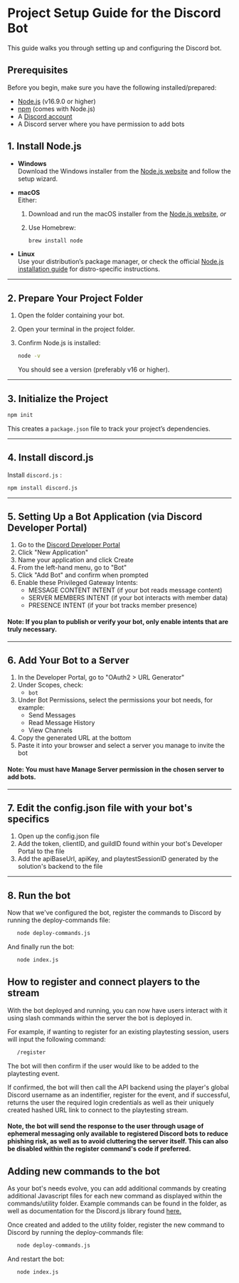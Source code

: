 
# Project Setup Guide for the Discord Bot

This guide walks you through setting up and configuring the Discord bot.

## Prerequisites

Before you begin, make sure you have the following installed/prepared:

- [Node.js](https://nodejs.org/) (v16.9.0 or higher)
- [npm](https://www.npmjs.com/) (comes with Node.js)
- A [Discord account](https://discord.com/)
- A Discord server where you have permission to add bots

## 1. Install Node.js

- **Windows**  
  Download the Windows installer from the [Node.js website](https://nodejs.org/) and follow the setup wizard.

- **macOS**  
  Either:  
  1. Download and run the macOS installer from the [Node.js website](https://nodejs.org/), _or_  
  2. Use Homebrew:

     ```sh
     brew install node
     ```

- **Linux**  
  Use your distribution’s package manager, or check the official [Node.js installation guide](https://nodejs.org/en/download/package-manager/) for distro-specific instructions.  

---
## 2. Prepare Your Project Folder

1. Open the folder containing  your bot.

2. Open your terminal in the project folder.

3. Confirm Node.js is installed:

   ```sh
   node -v
   ```

   You should see a version (preferably v16 or higher).

---

## 3. Initialize the Project

```sh
npm init
```



This creates a `package.json` file to track your project’s dependencies.

---

## 4. Install discord.js

Install `discord.js` :

```sh
npm install discord.js

```
---
## 5. Setting Up a Bot Application (via Discord Developer Portal)

1. Go to the [Discord Developer Portal](https://discord.com/developers/applications)
2. Click "New Application"
3. Name your application and click Create
4. From the left-hand menu, go to "Bot"
5. Click "Add Bot" and confirm when prompted
6. Enable these Privileged Gateway Intents:
   - MESSAGE CONTENT INTENT (if your bot reads message content)
   - SERVER MEMBERS INTENT (if your bot interacts with member data)
   - PRESENCE INTENT (if your bot tracks member presence)

#### Note: If you plan to publish or verify your bot, only enable intents that are truly necessary.

---

## 6. Add Your Bot to a Server
1. In the Developer Portal, go to "OAuth2 > URL Generator"
2. Under Scopes, check:
   - `bot`
3. Under Bot Permissions, select the permissions your bot needs, for example:
   - Send Messages
   - Read Message History
   - View Channels
4. Copy the generated URL at the bottom
5. Paste it into your browser and select a server you manage to invite the bot

#### Note: You must have Manage Server permission in the chosen server to add bots.
---
## 7. Edit the config.json file with your bot's specifics
1. Open up the config.json file
2. Add the token, clientID, and guildID found within your bot's Developer Portal to the file
3. Add the apiBaseUrl, apiKey, and playtestSessionID generated by the solution's backend to the file
---

## 8. Run the bot
Now that we've configured the bot, register the commands to Discord by running the deploy-commands file:
```sh
   node deploy-commands.js
   ```
And finally run the bot:
```sh
   node index.js
   ```

## How to register and connect players to the stream
With the bot deployed and running, you can now have users interact with it using slash commands within the server the bot is deployed in.

For example, if wanting to register for an existing playtesting session, users will input the following command:
```sh
   /register
   ```
 
 The bot will then confirm if the user would like to be added to the playtesting event.

If confirmed, the bot will then call the API backend using the player's global Discord username as an indentifier, register for the event, and if successful, returns the user the required login credentials as well as their uniquely created hashed URL link to connect to the playtesting stream.
#### Note, the bot will send the response to the user through usage of ephemeral messaging only available to registered Discord bots to reduce phishing risk, as well as to avoid cluttering the server itself. This can also be disabled within the register command's code if preferred.

## Adding new commands to the bot
As your bot's needs evolve, you can add additional commands by creating additional Javascript files for each new command as displayed within the commands/utility folder. Example commands can be found in the folder, as well as documentation for the Discord.js library found [here.](https://discord.js.org/docs/packages/discord.js/14.21.0) 

Once created and added to the utility folder, register the new command to Discord by running the deploy-commands file:
```sh
   node deploy-commands.js
   ```

And restart the bot: 
```sh
   node index.js
   ```
